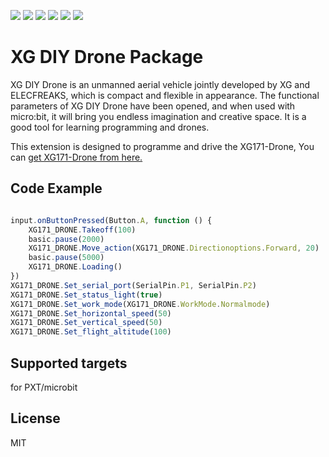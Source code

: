 ![](https://img.shields.io/badge/Plantfrom-Micro%3Abit-red) ![](https://img.shields.io/github/v/release/lionyhw/pxt-XG171-DRONE) ![](https://img.shields.io/github/last-commit/lionyhw/pxt-XG171-DRONE) ![](https://img.shields.io/github/languages/top/lionyhw/pxt-XG171-DRONE) ![](https://img.shields.io/github/issues/lionyhw/pxt-XG171-DRONE) ![](https://img.shields.io/github/license/lionyhw/pxt-XG171-DRONE) 

# XG DIY Drone Package

XG DIY Drone is an unmanned aerial vehicle jointly developed by XG and ELECFREAKS, which is compact and flexible in appearance. The functional parameters of XG DIY Drone have been opened, and when used with micro:bit, it will bring you endless imagination and creative space. It is a good tool for learning programming and drones.

This extension is designed to programme and drive the XG171-Drone, You can [get XG171-Drone from here.](https://detail.1688.com/offer/712881542407.html)

## Code Example
```JavaScript

input.onButtonPressed(Button.A, function () {
    XG171_DRONE.Takeoff(100)
    basic.pause(2000)
    XG171_DRONE.Move_action(XG171_DRONE.Directionoptions.Forward, 20)
    basic.pause(5000)
    XG171_DRONE.Loading()
})
XG171_DRONE.Set_serial_port(SerialPin.P1, SerialPin.P2)
XG171_DRONE.Set_status_light(true)
XG171_DRONE.Set_work_mode(XG171_DRONE.WorkMode.Normalmode)
XG171_DRONE.Set_horizontal_speed(50)
XG171_DRONE.Set_vertical_speed(50)
XG171_DRONE.Set_flight_altitude(100)


```
## Supported targets
for PXT/microbit

## License
MIT

